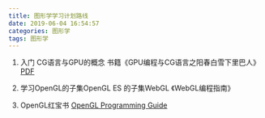 ```yaml
---
title: 图形学学习计划路线
date: 2019-06-04 16:54:57
categories: 图形学
tags: 图形学
---
```


1. 入门 CG语言与GPU的概念 书籍《GPU编程与CG语言之阳春白雪下里巴人》[PDF](https://github.com/ZhaoriGame/LearnBook/tree/master/GPU编程与CG语言之阳春白雪下里巴人)

2. 学习OpenGL的子集OpenGL ES 的子集WebGL 《WebGL编程指南》
3. OpenGL红宝书 [OpenGL Programming Guide](http://www.glprogramming.com/red/)